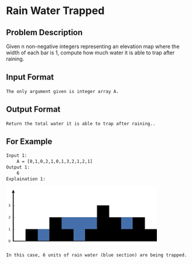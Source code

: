 # Rain Water Trapped

## Problem Description
Given n non-negative integers representing an elevation map where the width of each bar is 1, compute how much water it is able to trap after raining.

## Input Format
```
The only argument given is integer array A.
```

## Output Format
```
Return the total water it is able to trap after raining..
```
## For Example

```
Input 1:
    A = [0,1,0,2,1,0,1,3,2,1,2,1]
Output 1:
    6
Explaination 1:
```
![Image description](https://github.com/raveerocks/courses/blob/master/wiki/images/0001.png?raw=true)


```
In this case, 6 units of rain water (blue section) are being trapped.
```

